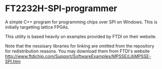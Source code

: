 # FT2232H-SPI-programmer
A simple C++ program for programming chips over SPI on Windows.
This is initially targetting lattice FPGAs.

This utility is based heavily on examples provided by FTDI on their website.

Note that the nessisary libraries for linking are omitted from the repository for redistribution reasons. You may download them from FTDI's website
http://www.ftdichip.com/Support/SoftwareExamples/MPSSE/LibMPSSE-SPI.htm
